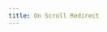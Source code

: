 ```yaml
---
title: On Scroll Redirect
---
```


<script>
	window.onscroll = function() {
		document.location = 'https://www.google.com/?onscroll';
	};
</script>
